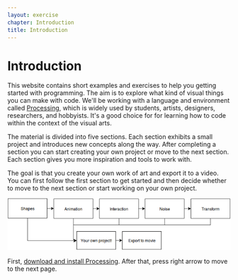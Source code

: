 ```yaml
---
layout: exercise
chapter: Introduction
title: Introduction
---
```


# Introduction

This website contains short examples and exercises to help you getting started with programming. The aim is to explore what kind of visual things you can make with code. We'll be working with a language and environment called <a href="https://processing.org/" target="_blank">Processing</a>, which is widely used by students, artists, designers, researchers, and hobbyists. It's a good choice for for learning how to code within the context of the visual arts.

The material is divided into five sections. Each section exhibits a small project and introduces new concepts along the way. After completing a section you can start creating your own project or move to the next section. Each section gives you more inspiration and tools to work with.

The goal is that you create your own work of art and export it to a video. You can first follow the first section to get started and then decide whether to move to the next section or start working on your own project.

![content](/img/content.png)

First, <a href="https://processing.org/download/?processing" target="_blank">download and install Processing</a>. After that, press right arrow to move to the next page.